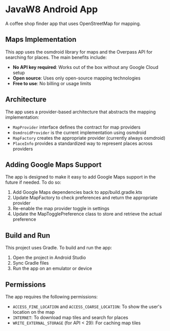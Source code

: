 # JavaW8 Android App

A coffee shop finder app that uses OpenStreetMap for mapping.

## Maps Implementation

This app uses the osmdroid library for maps and the Overpass API for searching for places. The main benefits include:

- **No API key required**: Works out of the box without any Google Cloud setup
- **Open source**: Uses only open-source mapping technologies
- **Free to use**: No billing or usage limits

## Architecture

The app uses a provider-based architecture that abstracts the mapping implementation:

- `MapProvider` interface defines the contract for map providers
- `OsmdroidProvider` is the current implementation using osmdroid
- `MapFactory` creates the appropriate provider (currently always osmdroid)
- `PlaceInfo` provides a standardized way to represent places across providers

## Adding Google Maps Support

The app is designed to make it easy to add Google Maps support in the future if needed. To do so:

1. Add Google Maps dependencies back to app/build.gradle.kts
2. Update MapFactory to check preferences and return the appropriate provider
3. Re-enable the map provider toggle in settings
4. Update the MapTogglePreference class to store and retrieve the actual preference

## Build and Run

This project uses Gradle. To build and run the app:

1. Open the project in Android Studio
2. Sync Gradle files
3. Run the app on an emulator or device

## Permissions

The app requires the following permissions:

- `ACCESS_FINE_LOCATION` and `ACCESS_COARSE_LOCATION`: To show the user's location on the map
- `INTERNET`: To download map tiles and search for places
- `WRITE_EXTERNAL_STORAGE` (for API < 29): For caching map tiles
